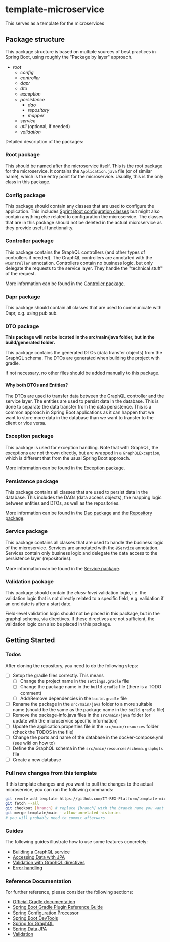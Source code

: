# template-microservice
This serves as a template for the microservices

## Package structure

This package structure is based on multiple sources of best practices in Spring Boot, using roughly the "Package by layer" approach.
- *root*
  - *config*
  - *controller*
  - *dapr*
  - *dto*
  - *exception*
  - *persistence*
    - *dao*
    - *repository*
    - *mapper*
  - *service*
  - *util* (optional, if needed)
  - *validation*

Detailed description of the packages:

### Root package

This should be named after the microservice itself. This is the root package for the microservice. It contains the `Application.java` file (or of similar name), which is the entry point for the microservice. Usually, this is the only class in this package.

### Config package
This package should contain any classes that are used to configure the application. This includes [Sprint Boot configuration classes](https://docs.spring.io/spring-framework/docs/current/javadoc-api/org/springframework/context/annotation/Configuration.html) but might also contain anything else related to configuration the microservice.
The classes that are in this package should not be deleted in the actual microservice as they provide useful functionality.

### Controller package

This package contains the GraphQL controllers (and other types of controllers if needed). The GraphQL controllers are annotated with the `@Controller` annotation. Controllers contain no business logic, but only delegate the requests to the service layer. They handle the "technical stuff" of the request.

More information can be found in the [Controller package](src/main/java/de/unistuttgart/iste/gits/template/controller/package-info.java).

### Dapr package

This package should contain all classes that are used to communicate with Dapr, e.g. using pub sub.

### DTO package

**This package will not be located in the src/main/java folder, but in the build/generated folder.**

This package contains the generated DTOs (data transfer objects) from the GraphQL schema. The DTOs are generated when building the project with gradle. 

If not necessary, no other files should be added manually to this package.

#### Why both DTOs and Entities?

The DTOs are used to transfer data between the GraphQL controller and the service layer. The entities are used to persist data in the database. This is done to separate the data transfer from the data persistence. This is a common approach in Spring Boot applications as it can happen that we want to store more data in the database than we want to transfer to the client or vice versa.

### Exception package

This package is used for exception handling. Note that with GraphQL, the exceptions are not thrown directly, but are wrapped in a `GraphQLException`, which is different that from the usual Spring Boot approach.

More information can be found in the [Exception package](src/main/java/de/unistuttgart/iste/gits/template/exception/package-info.java).

### Persistence package

This package contains all classes that are used to persist data in the database. This includes the DAOs (data access objects), the mapping logic between entities and DTOs, as well as the repositories.

More information can be found in the [Dao package](src/main/java/de/unistuttgart/iste/gits/template/persistence/dao/package-info.java) and the [Repository package](src/main/java/de/unistuttgart/iste/gits/template/persistence/repository/package-info.java).

### Service package

This package contains all classes that are used to handle the business logic of the microservice. Services are annotated with the `@Service` annotation. Services contain only business logic and delegate the data access to the persistence layer (repositories). 

More information can be found in the [Service package](src/main/java/de/unistuttgart/iste/gits/template/service/package-info.java).

### Validation package

This package should contain the *class-level* validation logic, i.e. the validation logic that is not directly related to a specific field, e.g. validation if an end date is after a start date.

Field-level validation logic should not be placed in this package, but in the graphql schema, via directives. 
If these directives are not sufficient, the validation logic can also be placed in this package.

## Getting Started

### Todos

After cloning the repository, you need to do the following steps:
- [ ] Setup the gradle files correctly. This means
  - [ ] Change the project name in the `settings.gradle` file
  - [ ] Change the package name in the `build.gradle` file (there is a TODO comment)
  - [ ] Add/Remove dependencies in the `build.gradle` file
- [ ] Rename the package in the `src/main/java` folder to  a more suitable name (should be the same as the package name in the `build.gradle` file)
- [ ] Remove the package-info.java files in the `src/main/java` folder (or update with the microservice specific information)
- [ ] Update the application.properties file in the `src/main/resources` folder (check the TODOS in the file)
- [ ] Change the ports and name of the database in the docker-compose.yml (see wiki on how to)
- [ ] Define the GraphQL schema in the `src/main/resources/schema.graphqls` file
- [ ] Create a new database
<!-- TODO there probably more TODOs -->

### Pull new changes from this template

If this template changes and you want to pull the changes to the actual microservice, you can run the following commands:
```bash
git remote add template https://github.com/IT-REX-Platform/template-microservice # only necessary once
git fetch --all
git checkout [branch] # replace [branch] with the branch name you want the changes to be merged into (preferably not main)
git merge template/main --allow-unrelated-histories
# you will probably need to commit afterwars
```

### Guides
The following guides illustrate how to use some features concretely:

* [Building a GraphQL service](https://spring.io/guides/gs/graphql-server/)
* [Accessing Data with JPA](https://spring.io/guides/gs/accessing-data-jpa/)
* [Validation with GraphQL directives](https://github.com/graphql-java/graphql-java-extended-validation/blob/master/README.md)
* [Error handling](https://www.baeldung.com/spring-graphql-error-handling)

### Reference Documentation
For further reference, please consider the following sections:

* [Official Gradle documentation](https://docs.gradle.org)
* [Spring Boot Gradle Plugin Reference Guide](https://docs.spring.io/spring-boot/docs/3.0.6/gradle-plugin/reference/html/)
* [Spring Configuration Processor](https://docs.spring.io/spring-boot/docs/3.0.6/reference/htmlsingle/#appendix.configuration-metadata.annotation-processor)
* [Spring Boot DevTools](https://docs.spring.io/spring-boot/docs/3.0.6/reference/htmlsingle/#using.devtools)
* [Spring for GraphQL](https://docs.spring.io/spring-boot/docs/3.0.6/reference/html/web.html#web.graphql)
* [Spring Data JPA](https://docs.spring.io/spring-boot/docs/3.0.6/reference/htmlsingle/#data.sql.jpa-and-spring-data)
* [Validation](https://docs.spring.io/spring-boot/docs/3.0.6/reference/htmlsingle/#io.validation)
